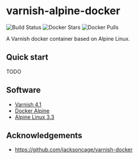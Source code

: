 # varnish-alpine-docker
![Build Status](https://api.travis-ci.org/thiagofigueiro/varnish-alpine-docker.svg)
![Docker Stars](https://img.shields.io/docker/stars/thiagofigueiro/varnish-alpine-docker.svg?link=https://hub.docker.com/r/thiagofigueiro/varnish-alpine-docker/)
![Docker Pulls](https://img.shields.io/docker/pulls/thiagofigueiro/varnish-alpine-docker.svg?link=https://hub.docker.com/r/thiagofigueiro/varnish-alpine-docker/)

A Varnish docker container based on Alpine Linux.

## Quick start
TODO

## Software
* [Varnish 4.1](https://www.varnish-cache.org/docs/4.1/)
* [Docker Alpine](https://github.com/gliderlabs/docker-alpine)
* [Alpine Linux 3.3](http://www.alpinelinux.org/posts/Alpine-3.3.3-released.html)

## Acknowledgements
* https://github.com/jacksoncage/varnish-docker
